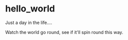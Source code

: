 # hello_world
Just a day in the life....

Watch the world go round, see if it'll spin round this way.

